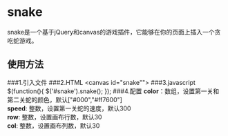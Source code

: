 # snake
snake是一个基于jQuery和canvas的游戏插件，它能够在你的页面上插入一个贪吃蛇游戏。
## 使用方法
###1.引入文件
    <script src="jquery.min.js"></script>
    <script src="snake.js"></script> 
###2.HTML
    <canvas id="snake""></canvas>
###3.javascript
    $(function(){
	    $('#snake').snake();
	});
###4.配置
**color**：数组，设置第一关和第二关蛇的颜色，默认["#000","#ff7600"]<br>
**speed**: 整数，设置第一关蛇的速度，默认300<br>
**row**: 整数，设置画布行数，默认30<br>
**col**: 整数，设置画布列数，默认30<br>